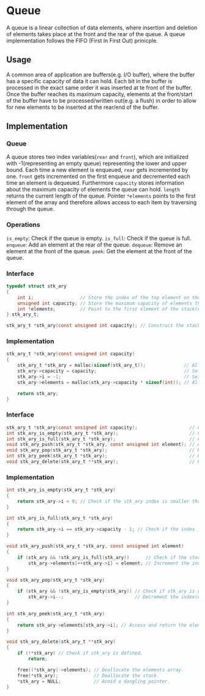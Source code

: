 # Queue

A queue is a linear collection of data elements, where insertion and deletion of elements takes place at the front and the rear of the queue. A queue implementation follows the FIFO (First In First Out) prinicple.

## Usage
A common area of application are buffers(e.g. I/O buffer), where the buffer has a specific capacity of data it can hold. Each bit in the buffer is processed in the exact same order it was inserted at te front of the buffer. Once the buffer reaches its maximum capacity, elements at the front/start of the buffer have to be processed/written out(e.g. a flush) in order to allow for new elements to be inserted at the rear/end of the buffer.

## Implementation
### Queue
A queue stores two index variables(```rear``` and ```front```), which are initialized with -1(representing an empty queue) representing the lower and upper bound. Each time a new element is enqueued, ```rear``` gets incremented by one. ```front``` gets incremented on the first enqueue and decremented each time an element is dequeued.
Furthermore ```capacity``` stores information about the maximum capacity of elements the queue can hold. ```length``` returns the current length of the queue. 
Pointer ```*elements``` points to the first element of the array and therefore allows access to each item by traversing through the queue.

### Operations
`is_empty`: Check if the queue is empty.
`is_full`: Check if the queue is full.
`enqueue`: Add an element at the rear of the queue.
`dequeue`: Remove an element at the front of the queue.
`peek`: Get the element at the front of the queue.

### Interface
```c
typedef struct stk_ary
{
    int i;                 // Store the index of the top element on the stack.
    unsigned int capacity; // Store the maximum capacity of elements the stack can hold.
    int *elements;         // Point to the first element of the stack(element at the bottom of the stack).
} stk_ary_t;

stk_ary_t *stk_ary(const unsigned int capacity); // Construct the stack structure.
```

### Implementation
```c
stk_ary_t *stk_ary(const unsigned int capacity)
{
    stk_ary_t *stk_ary = malloc(sizeof(stk_ary_t));              // Allocate memory for the stack itself.
    stk_ary->capacity = capacity;                                // Set capacity.
    stk_ary->i = -1;                                             // Set the index to < 0 (empty).
    stk_ary->elements = malloc(stk_ary->capacity * sizeof(int)); // Allocate memory for the related array in accordance to the capacity.

    return stk_ary;
}
```

### Interface
```c
stk_ary_t *stk_ary(const unsigned int capacity);                   // Construct the stack structure.
int stk_ary_is_empty(stk_ary_t *stk_ary);                          // Check if the stack is empty.
int stk_ary_is_full(stk_ary_t *stk_ary);                           // Check if the stack is full.
void stk_ary_push(stk_ary_t *stk_ary, const unsigned int element); // Add an element onto the top of the stack.
void stk_ary_pop(stk_ary_t *stk_ary);                              // Remove an element of the top of the stack.
int stk_ary_peek(stk_ary_t *stk_ary);                              // Get the element on the top of the stack.
void stk_ary_delete(stk_ary_t **stk_ary);                          // Free the allocated memory.
```

### Implementation
```c
int stk_ary_is_empty(stk_ary_t *stk_ary)
{
    return stk_ary->i < 0; // Check if the stk_ary index is smaller than 0 and return the result.
}
```

```c
int stk_ary_is_full(stk_ary_t *stk_ary)
{
    return stk_ary->i == stk_ary->capacity - 1; // Check if the index is of the same size as the capacity -1 and return the result.
}
```

```c
void stk_ary_push(stk_ary_t *stk_ary, const unsigned int element)
{
    if (stk_ary && !stk_ary_is_full(stk_ary))      // Check if the stack has available capacity to store one more element.
        stk_ary->elements[++stk_ary->i] = element; // Increment the index and append the requested element.
}
```

```c
void stk_ary_pop(stk_ary_t *stk_ary)
{
    if (stk_ary && !stk_ary_is_empty(stk_ary)) // Check if stk_ary is defined or if there are available elements to be removed.
        stk_ary->i--;                          // Decrement the index(element is not removed).
}
```

```c
int stk_ary_peek(stk_ary_t *stk_ary)
{
    return stk_ary->elements[stk_ary->i]; // Access and return the element at the top of the stack.
}
```

```c
void stk_ary_delete(stk_ary_t **stk_ary)
{
    if (!*stk_ary) // Check if stk_ary is defined.
        return;

    free((*stk_ary)->elements); // Deallocate the elements array.
    free(*stk_ary);             // Deallocate the stack.
    *stk_ary = NULL;            // Avoid a dangling pointer.
}
```